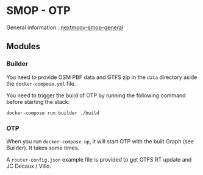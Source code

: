 # SMOP - OTP

General information : [nextmoov-smop-general](https://github.com/nextmoov/nextmoov-smop-general)

## Modules

### Builder

You need to provide OSM PBF data and GTFS zip in the `data` directory aside the `docker-compose.yml` file.

You need to trigger the build of OTP by running the following command before starting the stack:
```
docker-compose run builder ./build
```

### OTP

When you run `docker-compose up`, it will start OTP with the built Graph (see Builder). It takes some times.

A `router-config.json` example file is provided to get GTFS RT update and JC Decaux / Villo.
